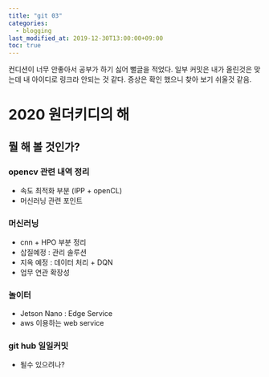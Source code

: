```yaml
---
title: "git 03"
categories: 
  - blogging
last_modified_at: 2019-12-30T13:00:00+09:00
toc: true
---
```



컨디션이 너무 안좋아서 공부가 하기 싫어 뻘글을 적었다.
일부 커밋은 내가 올린것은 맞는데
내 아이디로 링크라 안되는 것 같다. 증상은 확인 했으니 찾아 보기 쉬울것 같음.

# 2020 원더키디의 해

## 뭘 해 볼 것인가?

### opencv 관련 내역 정리 
  - 속도 최적화 부분 (IPP + openCL)
  - 머신러닝 관련 포인트

### 머신러닝 
  - cnn + HPO 부분 정리
  - 삽질예정 : 관리 솔루션 
  - 지옥 예정 : 데이터 처리 + DQN 
  - 업무 연관 확장성

### 놀이터
  - Jetson Nano : Edge Service
  - aws 이용하는 web service 

### git hub 일일커밋
  - 될수 있으려나?